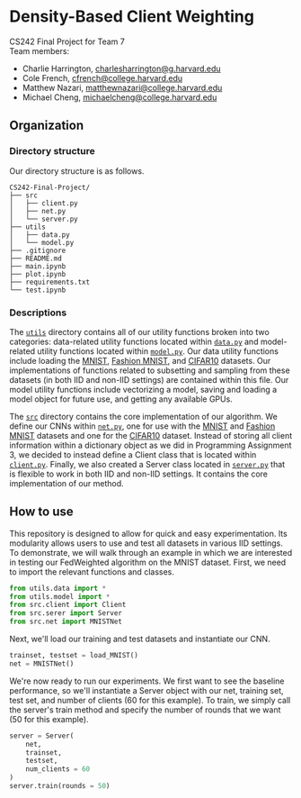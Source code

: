 # Density-Based Client Weighting
CS242 Final Project for Team 7  
Team members:
- Charlie Harrington, <charlesharrington@g.harvard.edu>  
- Cole French, <cfrench@college.harvard.edu>  
- Matthew Nazari, <matthewnazari@college.harvard.edu>  
- Michael Cheng, <michaelcheng@college.harvard.edu>

## Organization

### Directory structure

Our directory structure is as follows.

    CS242-Final-Project/
    ├── src
    │   ├── client.py
    │   ├── net.py
    │   └── server.py
    ├── utils
    │   ├── data.py
    │   └── model.py
    ├── .gitignore
    ├── README.md
    ├── main.ipynb
    ├── plot.ipynb
    ├── requirements.txt
    └── test.ipynb

### Descriptions

The [`utils`](/utils) directory contains all of our utility functions broken into two categories: data-related utility functions located within [`data.py`](/utils/data.py) and model-related utility functions located within [`model.py`](/utils/model.py). Our data utility functions include loading the [MNIST](https://en.wikipedia.org/wiki/MNIST_database), [Fashion MNIST](https://www.kaggle.com/zalando-research/fashionmnist), and [CIFAR10](https://en.wikipedia.org/wiki/CIFAR-10) datasets. Our implementations of functions related to subsetting and sampling from these datasets (in both IID and non-IID settings) are contained within this file. Our model utility functions include vectorizing a model, saving and loading a model object for future use, and getting any available GPUs.

The [`src`](/src) directory contains the core implementation of our algorithm. We define our CNNs within [`net.py`](/src/net.py), one for use with the [MNIST](https://en.wikipedia.org/wiki/MNIST_database) and [Fashion MNIST](https://www.kaggle.com/zalando-research/fashionmnist) datasets and one for the [CIFAR10](https://en.wikipedia.org/wiki/CIFAR-10) dataset. Instead of storing all client information within a dictionary object as we did in Programming Assignment 3, we decided to instead define a Client class that is located within [`client.py`](/src/client.py). Finally, we also created a Server class located in [`server.py`](/src/server.py) that is flexible to work in both IID and non-IID settings. It contains the core implementation of our method.

## How to use

This repository is designed to allow for quick and easy experimentation. Its modularity allows users to use and test all datasets in various IID settings. To demonstrate, we will walk through an example in which we are interested in testing our FedWeighted algorithm on the MNIST dataset. First, we need to import the relevant functions and classes.
```python
from utils.data import *
from utils.model import *
from src.client import Client
from src.serer import Server
from src.net import MNISTNet
```
Next, we'll load our training and test datasets and instantiate our CNN.
```python
trainset, testset = load_MNIST()
net = MNISTNet()
```
We're now ready to run our experiments. We first want to see the baseline performance, so we'll instantiate a Server object with our net, training set, test set, and number of clients (60 for this example). To train, we simply call the server's train method and specify the number of rounds that we want (50 for this example).
```python
server = Server(
    net,
    trainset,
    testset,
    num_clients = 60
)
server.train(rounds = 50)
```